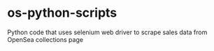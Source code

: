 # os-python-scripts
Python code that uses selenium web driver to scrape sales data from OpenSea collections page
